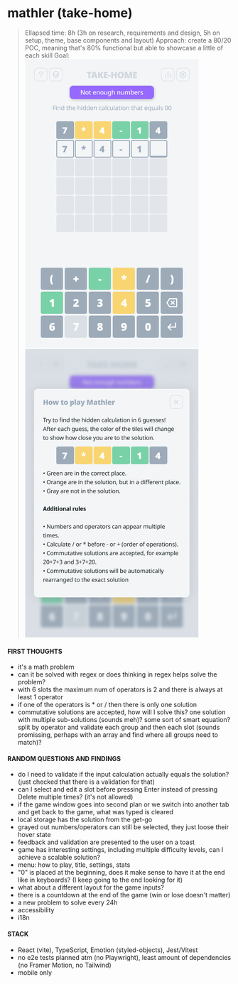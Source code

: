 # mathler (take-home)

> Ellapsed time: 8h (3h on research, requirements and design, 5h on setup, theme, base components and layout)
> Approach: create a 80/20 POC, meaning that's 80% functional but able to showcase a little of each skill
> Goal:
> ![mathler mockup](./app/public/mockup_game.png) ![mathler mockup](./app/public/mockup_modal.png)

#### FIRST THOUGHTS

- it's a math problem
- can it be solved with regex or does thinking in regex helps solve the problem?
- with 6 slots the maximum num of operators is 2 and there is always at least 1 operator
- if one of the operators is \* or / then there is only one solution
- commutative solutions are accepted, how will I solve this? one solution with multiple sub-solutions (sounds meh)? some sort of smart equation? split by operator and validate each group and then each slot (sounds promissing, perhaps with an array and find where all groups need to match)?

#### RANDOM QUESTIONS AND FINDINGS

- do I need to validate if the input calculation actually equals the solution? (just checked that there is a validation for that)
- can I select and edit a slot before pressing Enter instead of pressing Delete multiple times? (it's not allowed)
- if the game window goes into second plan or we switch into another tab and get back to the game, what was typed is cleared
- local storage has the solution from the get-go
- grayed out numbers/operators can still be selected, they just loose their hover state
- feedback and validation are presented to the user on a toast
- game has interesting settings, including multiple difficulty levels, can I achieve a scalable solution?
- menu: how to play, title, settings, stats
- "0" is placed at the beginning, does it make sense to have it at the end like in keyboards? (I keep going to the end looking for it)
- what about a different layout for the game inputs?
- there is a countdown at the end of the game (win or lose doesn't matter)
- a new problem to solve every 24h
- accessibility
- i18n

#### STACK

- React (vite), TypeScript, Emotion (styled-objects), Jest/Vitest
- no e2e tests planned atm (no Playwright), least amount of dependencies (no Framer Motion, no Tailwind)
- mobile only
